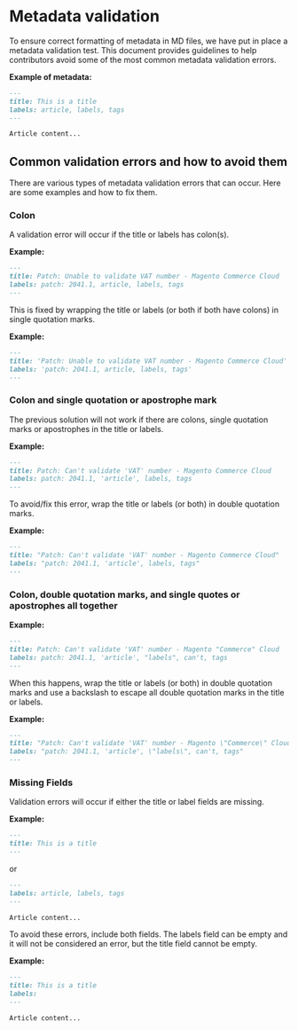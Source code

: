# Metadata validation

To ensure correct formatting of metadata in MD files, we have put in place a metadata validation test. This document provides guidelines to help contributors avoid some of the most common metadata validation errors.

**Example of metadata:**

```markdown
---
title: This is a title
labels: article, labels, tags
---

Article content...
```

## Common validation errors and how to avoid them

There are various types of metadata validation errors that can occur. Here are some examples and how to fix them.

### Colon

A validation error will occur if the title or labels has colon(s).

**Example:**

```markdown
---
title: Patch: Unable to validate VAT number - Magento Commerce Cloud
labels: patch: 2041.1, article, labels, tags
---
```
This is fixed by wrapping the title or labels (or both if both have colons) in single quotation marks.

**Example:**

```markdown
---
title: 'Patch: Unable to validate VAT number - Magento Commerce Cloud'
labels: 'patch: 2041.1, article, labels, tags'
---
```

### Colon and single quotation or apostrophe mark

The previous solution will not work if there are colons, single quotation marks or apostrophes in the title or labels.

**Example:**

```markdown
---
title: Patch: Can't validate 'VAT' number - Magento Commerce Cloud
labels: patch: 2041.1, 'article', labels, tags
---
```

To avoid/fix this error, wrap the title or labels (or both) in double quotation marks.

**Example:**

```markdown
---
title: "Patch: Can't validate 'VAT' number - Magento Commerce Cloud"
labels: "patch: 2041.1, 'article', labels, tags"
---
```

### Colon, double quotation marks, and single quotes or apostrophes all together

**Example:**

```markdown
---
title: Patch: Can't validate 'VAT' number - Magento "Commerce" Cloud
labels: patch: 2041.1, 'article', "labels", can't, tags
---
```

When this happens, wrap the title or labels (or both) in double quotation marks and use a backslash to escape all double quotation marks in the title or labels.

**Example:**

```markdown
---
title: "Patch: Can't validate 'VAT' number - Magento \"Commerce\" Cloud"
labels: "patch: 2041.1, 'article', \"labels\", can't, tags"
---
```

### Missing Fields

Validation errors will occur if either the title or label fields are missing.

**Example:**

```markdown
---
title: This is a title
---
```

or

```markdown
---
labels: article, labels, tags
---

Article content...
```

To avoid these errors, include both fields. The labels field can be empty and it will not be considered an error, but the title field cannot be empty.

**Example:**

```markdown
---
title: This is a title
labels:
---

Article content...
```
